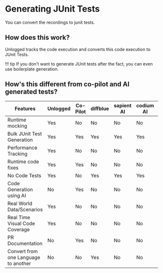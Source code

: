# Generating JUnit Tests

You can convert the recordings to junit tests.   

## How does this work?

Unlogged tracks the code execution and converts this code execution to JUnit Tests.

!!! tip 
    If you don't want to generate JUnit tests after the fact, you can even use boilerplate generation.

## How's this different from co-pilot and AI generated tests?

| Features                          | Unlogged | Co-Pilot | diffblue | sapient AI | codium AI | IntelliJ AI |
|-----------------------------------|----------|----------|----------|------------|-----------|-------------|
| Runtime mocking                   | Yes      | No       | No       | No         | No        | No          |
| Bulk JUnit Test Generation        | Yes      | Yes      | Yes      | Yes        | Yes       | Yes         |
| Performance Tracking              | Yes      | No       | No       | No         | No        | No          |
| Runtime code fixes                | Yes      | Yes      | No       | No         | No        | Yes         |
| No Code Tests                     | Yes      | No       | Yes      | Yes        | Yes       | No          |
| Code Generation using AI          | No       | Yes      | No       | No         | No        | Yes         |
| Real World Data/Scenarios         | Yes      | No       | No       | No         | No        | No          |
| Real Time Visual Code Coverage    | Yes      | No       | No       | No         | No        | No          |
| PR Documentation                  | No       | Yes      | No       | No         | No        | Yes         |
| Convert from one Language to another | No   | No       | Yes      | No         | No        | Yes         |



